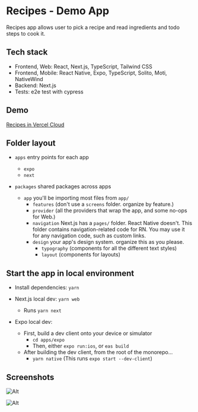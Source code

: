# Recipes - Demo App 

Recipes app allows user to pick a recipe and read ingredients and todo steps to cook it.

## Tech stack
* Frontend, Web: React, Next.js, TypeScript, Tailwind CSS
* Frontend, Mobile: React Native, Expo, TypeScript, Solito, Moti, NativeWind
* Backend: Next.js
* Tests: e2e test with cypress


## Demo

[Recipes in Vercel Cloud](https://recipes-nextjs-expo-next.vercel.app/) 

## Folder layout

- `apps` entry points for each app

  - `expo`
  - `next`

- `packages` shared packages across apps
  - `app` you'll be importing most files from `app/`
    - `features` (don't use a `screens` folder. organize by feature.)
    - `provider` (all the providers that wrap the app, and some no-ops for Web.)
    - `navigation` Next.js has a `pages/` folder. React Native doesn't. This folder contains navigation-related code for RN. You may use it for any navigation code, such as custom links.
    - `design` your app's design system. organize this as you please.
      - `typography` (components for all the different text styles)
      - `layout` (components for layouts)

## Start the app in local environment

- Install dependencies: `yarn`

- Next.js local dev: `yarn web`
  - Runs `yarn next`
- Expo local dev:
  - First, build a dev client onto your device or simulator
    - `cd apps/expo`
    - Then, either `expo run:ios`, or `eas build`
  - After building the dev client, from the root of the monorepo...
    - `yarn native` (This runs `expo start --dev-client`)

## Screenshots

![Alt](https://user-images.githubusercontent.com/33914030/236697939-a3b57f96-0bab-4a3e-a818-60ccaa44fadb.png "Recipes")

![Alt](https://user-images.githubusercontent.com/33914030/236697937-d5504c6f-6004-4a0a-af9e-74306ac71b9d.png "Recipe Details")
